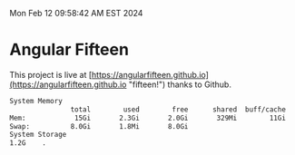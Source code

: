 Mon Feb 12 09:58:42 AM EST 2024

# Angular Fifteen


This project is live at [https://angularfifteen.github.io](https://angularfifteen.github.io "fifteen!") thanks to Github.

```bash
System Memory
               total        used        free      shared  buff/cache   available
Mem:            15Gi       2.3Gi       2.0Gi       329Mi        11Gi        12Gi
Swap:          8.0Gi       1.8Mi       8.0Gi
System Storage
1.2G	.
```
